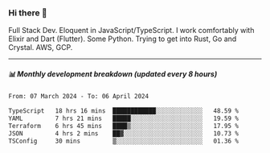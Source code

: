 ### Hi there 👋

Full Stack Dev. Eloquent in JavaScript/TypeScript. I work comfortably with Elixir and Dart (Flutter). Some Python. Trying to get into Rust, Go and Crystal. AWS, GCP.

***

##### 📊 Monthly development breakdown (updated every 8 hours)

<!--START_SECTION:waka-->

```txt
From: 07 March 2024 - To: 06 April 2024

TypeScript   18 hrs 16 mins  ████████████░░░░░░░░░░░░░   48.59 %
YAML         7 hrs 21 mins   █████░░░░░░░░░░░░░░░░░░░░   19.59 %
Terraform    6 hrs 45 mins   ████▒░░░░░░░░░░░░░░░░░░░░   17.95 %
JSON         4 hrs 2 mins    ██▓░░░░░░░░░░░░░░░░░░░░░░   10.73 %
TSConfig     30 mins         ▒░░░░░░░░░░░░░░░░░░░░░░░░   01.36 %
```

<!--END_SECTION:waka-->
